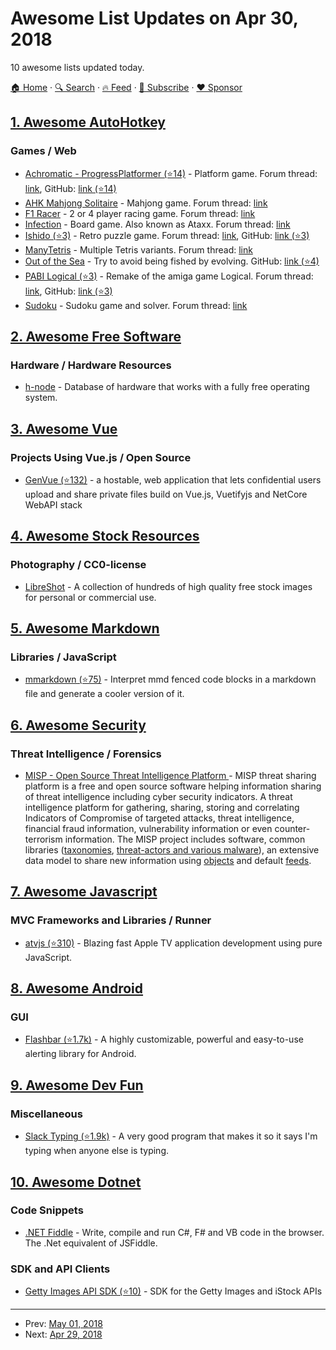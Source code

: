 # Awesome List Updates on Apr 30, 2018

10 awesome lists updated today.

[🏠 Home](/README.md) · [🔍 Search](https://www.trackawesomelist.com/search/) · [🔥 Feed](https://www.trackawesomelist.com/rss.xml) · [📮 Subscribe](https://trackawesomelist.us17.list-manage.com/subscribe?u=d2f0117aa829c83a63ec63c2f&id=36a103854c) · [❤️  Sponsor](https://github.com/sponsors/theowenyoung)



## [1. Awesome AutoHotkey](/content/ahkscript/awesome-AutoHotkey/README.md)

### Games / Web

*   [Achromatic - ProgressPlatformer (⭐14)](https://github.com/Uberi/ProgressPlatformer/releases) - Platform game. Forum thread: [link](https://autohotkey.com/board/topic/64529-achromatic-progressplatformer-refined/), GitHub: [link (⭐14)](https://github.com/Uberi/ProgressPlatformer)
*   [AHK Mahjong Solitaire](https://autohotkey.com/boards/codeboxplus/download/183219-1) - Mahjong game. Forum thread: [link](https://autohotkey.com//boards/viewtopic.php?f=19\&t=40133)
*   [F1 Racer](https://www.dropbox.com/sh/01ucst7jeybn9ed/AABCItk8VKlfVp67T0P_DJFia) - 2 or 4 player racing game. Forum thread: [link](https://autohotkey.com/boards/viewtopic.php?f=19\&t=4307\&p=24024\&hilit=racing#p24024)
*   [Infection](https://autohotkey.com/boards/download/file.php?id=3349\&sid=b3444f44c767f7698ede586c81d40fe2) - Board game. Also known as Ataxx. Forum thread: [link](https://autohotkey.com/board/topic/35504-game-manytetris-customizable-pocket-tetris/)
*   [Ishido (⭐3)](https://github.com/flibioahk/ishido/archive/master.zip) - Retro puzzle game. Forum thread: [link](https://autohotkey.com/boards/viewtopic.php?t=31825https://github.com/flibioahk/ishido), GitHub: [link (⭐3)](https://github.com/flibioahk/ishido)
*   [ManyTetris](http://sector-seven.net/assets/stuff/ManyTetris.zip) - Multiple Tetris variants. Forum thread: [link](https://autohotkey.com/board/topic/35504-game-manytetris-customizable-pocket-tetris/)
*   [Out of the Sea](http://ludumdare.com/compo/ludum-dare-24/?action=preview\&uid=14126) - Try to avoid being fished by evolving. GitHub: [link (⭐4)](https://github.com/Uberi/Ludum-Dare-24)
*   [PABI Logical (⭐3)](https://github.com/bichlepa/PABI-Logical/releases) - Remake of the amiga game Logical. Forum thread: [link](https://autohotkey.com/boards/viewtopic.php?f=6\&t=33267), GitHub: [link (⭐3)](https://github.com/bichlepa/PABI-Logical)
*   [Sudoku](https://autohotkey.com/boards/codeboxplus/download/77645-1) - Sudoku game and solver. Forum thread: [link](https://autohotkey.com/boards/viewtopic.php?t=15291)

## [2. Awesome Free Software](/content/johnjago/awesome-free-software/README.md)

### Hardware / Hardware Resources

*   [h-node](https://h-node.org/) - Database of hardware that works with a fully free operating system.

## [3. Awesome Vue](/content/vuejs/awesome-vue/README.md)

### Projects Using Vue.js / Open Source

*   [GenVue (⭐132)](https://github.com/herbat73/GenVue) - a hostable, web application that lets confidential users upload and share private files build on Vue.js, Vuetifyjs and NetCore WebAPI stack

## [4. Awesome Stock Resources](/content/neutraltone/awesome-stock-resources/README.md)

### Photography / CC0-license

*   [LibreShot](https://libreshot.com/) - A collection of hundreds of high quality free stock images for personal or commercial use.

## [5. Awesome Markdown](/content/BubuAnabelas/awesome-markdown/README.md)

### Libraries / JavaScript

*   [mmarkdown (⭐75)](https://github.com/albinotonnina/mmarkdown) - Interpret mmd fenced code blocks in a markdown file and generate a cooler version of it.

## [6. Awesome Security](/content/sbilly/awesome-security/README.md)

### Threat Intelligence / Forensics

*   [MISP - Open Source Threat Intelligence Platform ](https://www.misp-project.org/) - MISP threat sharing platform is a free and open source software helping information sharing of threat intelligence including cyber security indicators.  A threat intelligence platform for gathering, sharing, storing and correlating Indicators of Compromise of targeted attacks, threat intelligence, financial fraud information, vulnerability information or even counter-terrorism information. The MISP project includes software, common libraries ([taxonomies](https://www.misp-project.org/taxonomies.html), [threat-actors and various malware](https://www.misp-project.org/galaxy.html)), an extensive data model to share new information using [objects](https://www.misp-project.org/objects.html) and default [feeds](https://www.misp-project.org/feeds/).

## [7. Awesome Javascript](/content/sorrycc/awesome-javascript/README.md)

### MVC Frameworks and Libraries / Runner

*   [atvjs (⭐310)](https://github.com/emadalam/atvjs) - Blazing fast Apple TV application development using pure JavaScript.

## [8. Awesome Android](/content/JStumpp/awesome-android/README.md)

### GUI

*   [Flashbar (⭐1.7k)](https://github.com/aritraroy/Flashbar) - A highly customizable, powerful and easy-to-use alerting library for Android.

## [9. Awesome Dev Fun](/content/mislavcimpersak/awesome-dev-fun/README.md)

### Miscellaneous

*   [Slack Typing (⭐1.9k)](https://github.com/will/slacktyping) - A very good program that makes it so it says I'm typing when anyone else is typing.

## [10. Awesome Dotnet](/content/quozd/awesome-dotnet/README.md)

### Code Snippets

*   [.NET Fiddle](https://dotnetfiddle.net/) - Write, compile and run C#, F# and VB code in the browser. The .Net equivalent of JSFiddle.

### SDK and API Clients

*   [Getty Images API SDK (⭐10)](https://github.com/gettyimages/gettyimages-api_dotnet) - SDK for the Getty Images and iStock APIs

---

- Prev: [May 01, 2018](/content/2018/05/01/README.md)
- Next: [Apr 29, 2018](/content/2018/04/29/README.md)